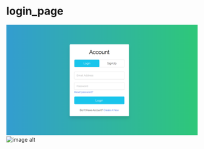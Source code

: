 # login_page
![image alt](https://github.com/chilaka-eswari/login_page/blob/e42bf694760dcab669ce7b133d16867c93140f86/login_page.png)
![image alt]()
